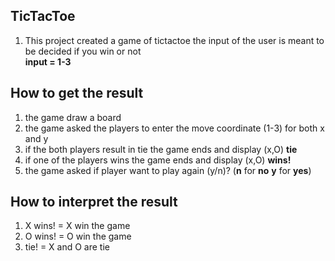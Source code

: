 ## TicTacToe
1. This project created a game of tictactoe the input of the user is meant to be decided if you win or not<br>
**input = 1-3**

## How to get the result
1. the game draw a board<br>
2. the game asked the players to enter the move coordinate (1-3) for both x and y<br>
3. if the both players result in tie the game ends and display (x,O) **tie**<br>
4. if one of the players wins the game ends and display (x,O) **wins!**<br>
5. the game asked if player want to play again (y/n)? (**n** for **no** **y** for **yes**)

## How to interpret the result
1. X wins! = X win the game<br>
2. O wins! = O win the game<br>
3. tie! = X and O are tie